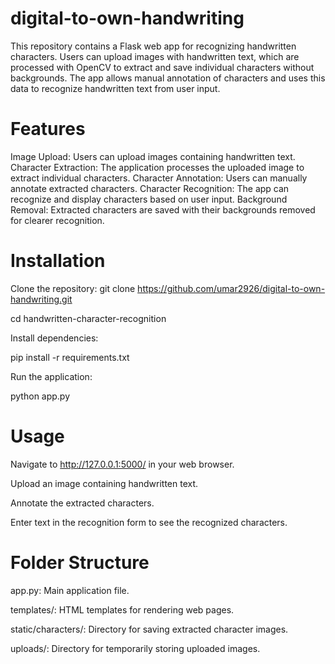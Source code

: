 # digital-to-own-handwriting
This repository contains a Flask web app for recognizing handwritten characters. Users can upload images with handwritten text, which are processed with OpenCV to extract and save individual characters without backgrounds. The app allows manual annotation of characters and uses this data to recognize handwritten text from user input.

# Features
Image Upload: Users can upload images containing handwritten text.
Character Extraction: The application processes the uploaded image to extract individual characters.
Character Annotation: Users can manually annotate extracted characters.
Character Recognition: The app can recognize and display characters based on user input.
Background Removal: Extracted characters are saved with their backgrounds removed for clearer recognition.

# Installation
Clone the repository:
git clone https://github.com/umar2926/digital-to-own-handwriting.git

cd handwritten-character-recognition

Install dependencies:

pip install -r requirements.txt

Run the application:

python app.py

# Usage
Navigate to http://127.0.0.1:5000/ in your web browser.

Upload an image containing handwritten text.

Annotate the extracted characters.

Enter text in the recognition form to see the recognized characters.

# Folder Structure
app.py: Main application file.

templates/: HTML templates for rendering web pages.

static/characters/: Directory for saving extracted character images.

uploads/: Directory for temporarily storing uploaded images.
